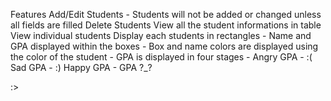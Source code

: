 Features
Add/Edit Students
    - Students will not be added or changed unless all fields are filled
Delete Students
View all the student informations in table
View individual students
Display each students in rectangles
    - Name and GPA displayed within the boxes
    - Box and name colors are displayed using the color of the student
    - GPA is displayed in four stages
        - Angry GPA
        - :( Sad GPA
        - :) Happy GPA
        - GPA ?_?

:>
